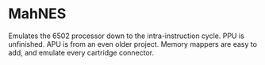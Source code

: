 # MahNES

Emulates the 6502 processor down to the intra-instruction cycle. PPU is unfinished. APU is from an even older project. Memory mappers are easy to add, and emulate every cartridge connector.
